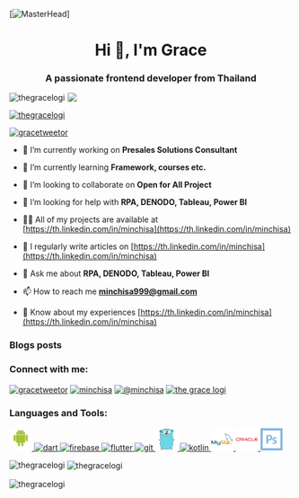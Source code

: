 [![MasterHead](https://tenor.com/view/header-gif-25247205)]

<h1 align="center">Hi 👋, I'm Grace</h1>
<h3 align="center">A passionate frontend developer from Thailand</h3>
<img align="right"width="400" src="https://tenor.com/view/nap-crt-anime-tired-gif-14894958">

<p align="left"> <img src="https://komarev.com/ghpvc/?username=thegracelogi&label=Profile%20views&color=0e75b6&style=flat" alt="thegracelogi" /> </p>

<p align="left"> <a href="https://github.com/ryo-ma/github-profile-trophy"><img src="https://github-profile-trophy.vercel.app/?username=thegracelogi" alt="thegracelogi" /></a> </p>

<p align="left"> <a href="https://twitter.com/gracetweetor" target="blank"><img src="https://img.shields.io/twitter/follow/gracetweetor?logo=twitter&style=for-the-badge" alt="gracetweetor" /></a> </p>

- 🔭 I’m currently working on **Presales Solutions Consultant**

- 🌱 I’m currently learning **Framework, courses etc.**

- 👯 I’m looking to collaborate on **Open for All Project**

- 🤝 I’m looking for help with **RPA, DENODO, Tableau, Power BI**

- 👨‍💻 All of my projects are available at [https://th.linkedin.com/in/minchisa](https://th.linkedin.com/in/minchisa)

- 📝 I regularly write articles on [https://th.linkedin.com/in/minchisa](https://th.linkedin.com/in/minchisa)

- 💬 Ask me about **RPA, DENODO, Tableau, Power BI**

- 📫 How to reach me **minchisa999@gmail.com**

- 📄 Know about my experiences [https://th.linkedin.com/in/minchisa](https://th.linkedin.com/in/minchisa)

### Blogs posts
<!-- BLOG-POST-LIST:START -->
<!-- BLOG-POST-LIST:END -->

<h3 align="left">Connect with me:</h3>
<p align="left">
<a href="https://twitter.com/gracetweetor" target="blank"><img align="center" src="https://raw.githubusercontent.com/rahuldkjain/github-profile-readme-generator/master/src/images/icons/Social/twitter.svg" alt="gracetweetor" height="30" width="40" /></a>
<a href="https://linkedin.com/in/minchisa" target="blank"><img align="center" src="https://raw.githubusercontent.com/rahuldkjain/github-profile-readme-generator/master/src/images/icons/Social/linked-in-alt.svg" alt="minchisa" height="30" width="40" /></a>
<a href="https://medium.com/@minchisa" target="blank"><img align="center" src="https://raw.githubusercontent.com/rahuldkjain/github-profile-readme-generator/master/src/images/icons/Social/medium.svg" alt="@minchisa" height="30" width="40" /></a>
<a href="https://www.leetcode.com/the grace logi" target="blank"><img align="center" src="https://raw.githubusercontent.com/rahuldkjain/github-profile-readme-generator/master/src/images/icons/Social/leet-code.svg" alt="the grace logi" height="30" width="40" /></a>
</p>



<h3 align="left">Languages and Tools:</h3>
<p align="left"> <a href="https://developer.android.com" target="_blank" rel="noreferrer"> <img src="https://raw.githubusercontent.com/devicons/devicon/master/icons/android/android-original-wordmark.svg" alt="android" width="40" height="40"/> </a> <a href="https://dart.dev" target="_blank" rel="noreferrer"> <img src="https://www.vectorlogo.zone/logos/dartlang/dartlang-icon.svg" alt="dart" width="40" height="40"/> </a> <a href="https://firebase.google.com/" target="_blank" rel="noreferrer"> <img src="https://www.vectorlogo.zone/logos/firebase/firebase-icon.svg" alt="firebase" width="40" height="40"/> </a> <a href="https://flutter.dev" target="_blank" rel="noreferrer"> <img src="https://www.vectorlogo.zone/logos/flutterio/flutterio-icon.svg" alt="flutter" width="40" height="40"/> </a> <a href="https://git-scm.com/" target="_blank" rel="noreferrer"> <img src="https://www.vectorlogo.zone/logos/git-scm/git-scm-icon.svg" alt="git" width="40" height="40"/> </a> <a href="https://golang.org" target="_blank" rel="noreferrer"> <img src="https://raw.githubusercontent.com/devicons/devicon/master/icons/go/go-original.svg" alt="go" width="40" height="40"/> </a> <a href="https://kotlinlang.org" target="_blank" rel="noreferrer"> <img src="https://www.vectorlogo.zone/logos/kotlinlang/kotlinlang-icon.svg" alt="kotlin" width="40" height="40"/> </a> <a href="https://www.mysql.com/" target="_blank" rel="noreferrer"> <img src="https://raw.githubusercontent.com/devicons/devicon/master/icons/mysql/mysql-original-wordmark.svg" alt="mysql" width="40" height="40"/> </a> <a href="https://www.oracle.com/" target="_blank" rel="noreferrer"> <img src="https://raw.githubusercontent.com/devicons/devicon/master/icons/oracle/oracle-original.svg" alt="oracle" width="40" height="40"/> </a> <a href="https://www.photoshop.com/en" target="_blank" rel="noreferrer"> <img src="https://raw.githubusercontent.com/devicons/devicon/master/icons/photoshop/photoshop-line.svg" alt="photoshop" width="40" height="40"/> </a> </p>



<p><img align="left" src="https://github-readme-stats.vercel.app/api/top-langs?username=thegracelogi&show_icons=true&locale=en&layout=compact" alt="thegracelogi" /></p>



<p>&nbsp;<img align="center" src="https://github-readme-stats.vercel.app/api?username=thegracelogi&show_icons=true&locale=en" alt="thegracelogi" /></p>



<p><img align="center" src="https://github-readme-streak-stats.herokuapp.com/?user=thegracelogi&" alt="thegracelogi" /></p>
